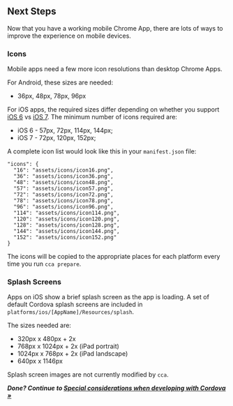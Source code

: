 ## Next Steps

Now that you have a working mobile Chrome App, there are lots of ways to improve the experience on mobile devices.

### Icons

Mobile apps need a few more icon resolutions than desktop Chrome Apps.

For Android, these sizes are needed:
* 36px, 48px, 78px, 96px

For iOS apps, the required sizes differ depending on whether you support 
[iOS 6](https://developer.apple.com/library/ios/qa/qa1686/_index.html) vs 
[iOS 7](https://developer.apple.com/library/ios/documentation/userexperience/conceptual/mobilehig/IconMatrix.html). The minimum number of icons required are:
* iOS 6 - 57px, 72px, 114px, 144px;
* iOS 7 - 72px, 120px, 152px;

A complete icon list would look like this in your `manifest.json` file:

    "icons": {
      "16": "assets/icons/icon16.png",
      "36": "assets/icons/icon36.png",
      "48": "assets/icons/icon48.png",
      "57": "assets/icons/icon57.png",
      "72": "assets/icons/icon72.png",
      "78": "assets/icons/icon78.png",
      "96": "assets/icons/icon96.png",
      "114": "assets/icons/icon114.png",
      "120": "assets/icons/icon120.png",
      "128": "assets/icons/icon128.png",
      "144": "assets/icons/icon144.png",
      "152": "assets/icons/icon152.png"
    }

The icons will be copied to the appropriate places for each platform every time you run `cca prepare`.

### Splash Screens

Apps on iOS show a brief splash screen as the app is loading. A set of default Cordova splash screens are included in `platforms/ios/[AppName]/Resources/splash`.  

The sizes needed are:
* 320px x 480px + 2x
* 768px x 1024px + 2x (iPad portrait)
* 1024px x 768px + 2x (iPad landscape)
* 640px x 1146px

Splash screen images are not currently modified by `cca`.

_**Done? Continue to [Special considerations when developing with Cordova &raquo;](CordovaConsiderations.md)**_
